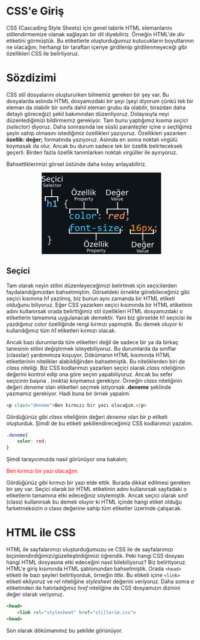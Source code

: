 # CSS'e Giriş

CSS (Cascading Style Sheets) için genel tabirle HTML elemanlarını stillendirmemize olanak sağlayan bir dil diyebiliriz. Örneğin HTML'de *div* etiketini görmüştük. Bu etiketlerle oluşturduğumuz kutucukların boyutlarının ne olacağını, herhangi bir taraftan içeriye girdilenip girdilenmeyeceği gibi özellikleri CSS ile belirliyoruz.

# Sözdizimi

CSS stil dosyalarını oluştururken bilmemiz gereken bir şey var. Bu dosyalarda aslında HTML dosyamızdaki bir şeyi (şeyi diyorum çünkü tek bir eleman da olabilir bir sınıfa dahil eleman grubu da olabilir, birazdan daha detaylı göreceğiz) şekil bakımından düzenliyoruz. Dolayısıyla neyi düzenlediğimizi bildirmemiz gerekiyor. Tam bunu yaptığımız kısıma *seçici (selector)* diyoruz. Daha sonrasında ise süslü parantezler içine o seçtiğimiz şeyin sahip olmasını istediğimiz özellikleri yazıyoruz. Özellikleri yazarken **özellik: değer;** formatında yazıyoruz. Aslında en sonra noktalı virgülü koymasak da olur. Ancak bu durum sadece tek bir özellik belirteceksek geçerli. Birden fazla özellik tanımlarken noktalı virgüller ile ayırıyoruz.


Bahsettiklerimizi görsel üstünde daha kolay anlayabiliriz.

<center>
	<img src="0-static/anatomy-of-css.png">
</center>

## Seçici

Tam olarak neyin stilini düzenleyeceğimizi belirtmek için seçicilerden faydalandığımızdan bahsetmiştim. Görseldeki örnekte görebileceğiniz gibi seçici kısımına *h1* yazılmış, biz bunun aynı zamanda bir HTML etiketi olduğunu biliyoruz. Eğer CSS yazarken seçici kısımında bir HTML etiketinin adını kullanırsak orada belirttiğimiz stil özellikleri HTML dosyamızdaki o etiketlerin tamamına uygulanacak demektir. Yani biz görselde h1 seçicisi ile yazdığımız color özelliğinde rengi kırmızı yapmıştık. Bu demek oluyor ki kullandığımız tüm *h1* etiketleri kırmızı olacak.

Ancak bazı durumlarda tüm etiketleri değil de sadece bir ya da birkaç tanesinin stilini değiştirmek isteyebiliyoruz. Bu durumlarda da sınıflar (classlar) yardımımıza koşuyor. Dökümanın HTML kısımında HTML etiketlerinin nitelikler alabildiğinden bahsetmiştik. Bu niteliklerden biri de *class* niteliği. Biz CSS kodlarımızı yazarken seçici olarak *class* niteliğinin değerini kontrol edip ona göre seçim yapabiliyoruz. Ancak bu sefer seçicinin başına . (nokta) koymamız gerekiyor. Örneğin *class* niteliğinin değeri *deneme* olan etiketleri seçmek istiyorsak **.deneme** şeklinde yazmamız gerekiyor. Hadi buna bir örnek yapalım.

~~~html
<p class="deneme">Ben kırmızı bir yazı olacağım.</p>
~~~

Gördüğünüz gibi *class* niteliğinin değeri *deneme* olan bir *p* etiketi oluşturduk. Şimdi de bu etiketi şekillendireceğimiz CSS kodlarımızı yazalım.

~~~css
.deneme{
	color: red;
}
~~~

Şimdi tarayıcımızda nasıl görünüyor ona bakalım;

<p style="color: red;">Ben kırmızı bir yazı olacağım.</p>

Gördüğünüz gibi kırmızı bir yazı elde ettik. Burada dikkat edilmesi gereken bir şey var. Seçici olarak bir HTML etiketinin adını kullanırsak sayfadaki o etiketlerin tamamına etki edeceğiniz söylemiştik. Ancak seçici olarak sınıf (class) kullanırsak bu demek oluyor ki HTML içinde hangi etiket olduğu farketmeksizin o class değerine sahip tüm etiketler üzerinde çalışacak.

# HTML ile CSS

HTML ile sayfalarımızı oluşturduğumuzu ve CSS ile de sayfalarımızı biçimlendirdiğimizi/güzelleştirdiğimizi öğrendik. Peki hangi CSS dosyası hangi HTML dosyasına etki edeceğini nasıl bilebiliyoruz? Biz belirtiyoruz. HTML'e giriş kısımında HTML şablonundan bahsetmiştik. Orada `<head>` etiketi ile bazı şeyleri belirtiyorduk, örneğin *title*. Bu etiketi içine `<link>` etiketi ekliyoruz ve *rel* niteliğine *stylesheet* değerini veriyoruz. Daha sonra *a* etiketinden de hatırladığımız *href* niteliğine de CSS dosyamızın dizinini değer olarak veriyoruz.

~~~html
<head>
	<link rel="stylesheet" href="stillerim.css">
<head>
~~~

Son olarak dökümanımız bu şekilde görünüyor.
